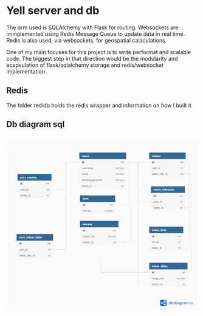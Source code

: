 <h1>Yell server and db</h1>

<p>The orm used is SQLAlchemy with Flask for routing. Websockets are immplemented using Redis Message Queue to update data in real time. Redis is also used, via websockets, for geospatial calaculations.</p>

<p>One of my main focuses for this project is to write performat and scalable code. The biggest step in that direction would be the modularity and ecapsulation of flask/sqlalchemy storage and redis/websocket implementation.</p>

<h2>Redis</h2>
<p>The folder redidb holds the redis wrapper and information on how I built it</p>

<h2>Db diagram sql</h2>
<br>
<img src="https://github.com/about14sheep/yell_proxy_chat/blob/master/serv/docs/yell_db.png">

